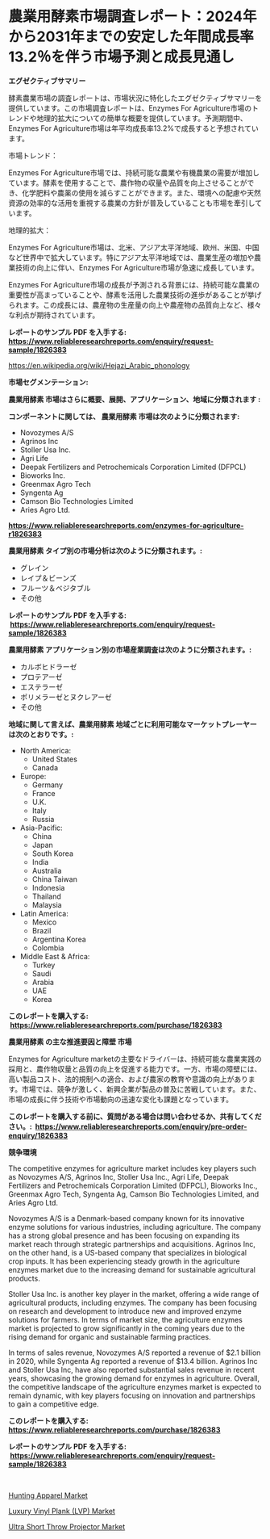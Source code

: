 <p><h1>農業用酵素市場調査レポート：2024年から2031年までの安定した年間成長率13.2％を伴う市場予測と成長見通し</h1></p><p><strong>エグゼクティブサマリー</strong></p>
<p><p>酵素農業市場の調査レポートは、市場状況に特化したエグゼクティブサマリーを提供しています。この市場調査レポートは、Enzymes For Agriculture市場のトレンドや地理的拡大についての簡単な概要を提供しています。予測期間中、Enzymes For Agriculture市場は年平均成長率13.2%で成長すると予想されています。</p><p>市場トレンド：</p><p>Enzymes For Agriculture市場では、持続可能な農業や有機農業の需要が増加しています。酵素を使用することで、農作物の収量や品質を向上させることができ、化学肥料や農薬の使用を減らすことができます。また、環境への配慮や天然資源の効率的な活用を重視する農業の方針が普及していることも市場を牽引しています。</p><p>地理的拡大：</p><p>Enzymes For Agriculture市場は、北米、アジア太平洋地域、欧州、米国、中国など世界中で拡大しています。特にアジア太平洋地域では、農業生産の増加や農業技術の向上に伴い、Enzymes For Agriculture市場が急速に成長しています。</p><p>Enzymes For Agriculture市場の成長が予測される背景には、持続可能な農業の重要性が高まっていることや、酵素を活用した農業技術の進歩があることが挙げられます。この成長には、農産物の生産量の向上や農産物の品質向上など、様々な利点が期待されています。</p></p>
<p><strong>レポートのサンプル PDF を入手する: <a href="https://www.reliableresearchreports.com/enquiry/request-sample/1826383">https://www.reliableresearchreports.com/enquiry/request-sample/1826383</a></strong></p>
<p><a href="https://en.wikipedia.org/wiki/Hejazi_Arabic_phonology">https://en.wikipedia.org/wiki/Hejazi_Arabic_phonology</a></p>
<p><strong>市場セグメンテーション:</strong></p>
<p><strong> 農業用酵素 市場はさらに概要、展開、アプリケーション、地域に分類されます :</strong></p>
<p><strong>コンポーネントに関しては、 農業用酵素 市場は次のように分類されます: &nbsp;</strong></p>
<p><ul><li>Novozymes A/S</li><li>Agrinos Inc</li><li>Stoller Usa Inc.</li><li>Agri Life</li><li>Deepak Fertilizers and Petrochemicals Corporation Limited (DFPCL)</li><li>Bioworks Inc.</li><li>Greenmax Agro Tech</li><li>Syngenta Ag</li><li>Camson Bio Technologies Limited</li><li>Aries Agro Ltd.</li></ul></p>
<p><strong><a href="https://www.reliableresearchreports.com/enzymes-for-agriculture-r1826383">https://www.reliableresearchreports.com/enzymes-for-agriculture-r1826383</a></strong></p>
<p><strong> 農業用酵素 タイプ別の市場分析は次のように分類されます。:</strong></p>
<p><ul><li>グレイン</li><li>レイプ＆ビーンズ</li><li>フルーツ＆ベジタブル</li><li>その他</li></ul></p>
<p><strong>レポートのサンプル PDF を入手する: &nbsp;<a href="https://www.reliableresearchreports.com/enquiry/request-sample/1826383">https://www.reliableresearchreports.com/enquiry/request-sample/1826383</a></strong></p>
<p><strong> 農業用酵素 アプリケーション別の市場産業調査は次のように分類されます。:</strong></p>
<p><ul><li>カルボヒドラーゼ</li><li>プロテアーゼ</li><li>エステラーゼ</li><li>ポリメラーゼとヌクレアーゼ</li><li>その他</li></ul></p>
<p><strong>地域に関して言えば、農業用酵素 地域ごとに利用可能なマーケットプレーヤーは次のとおりです。:</strong></p>
<p><ul>
    <li>
        North America:
        <ul>
            <li>United States</li>
            <li>Canada</li>
        </ul>
    </li>
    <li>
        Europe:
        <ul>
            <li>Germany</li>
            <li>France</li>
            <li>U.K.</li>
            <li>Italy</li>
            <li>Russia</li>
        </ul>
    </li>
    <li>
        Asia-Pacific:
        <ul>
            <li>China</li>
            <li>Japan</li>
            <li>South Korea</li>
            <li>India</li>
            <li>Australia</li>
            <li>China Taiwan</li>
            <li>Indonesia</li>
            <li>Thailand</li>
            <li>Malaysia</li>
        </ul>
    </li>
    <li>
        Latin America:
        <ul>
            <li>Mexico</li>
            <li>Brazil</li>
            <li>Argentina Korea</li>
            <li>Colombia</li>
        </ul>
    </li>
    <li>
        Middle East & Africa:
        <ul>
            <li>Turkey</li>
            <li>Saudi</li>
            <li>Arabia</li>
            <li>UAE</li>
            <li>Korea</li>
        </ul>
    </li>
    </ul></p>
<p><strong>このレポートを購入する: &nbsp;<a href="https://www.reliableresearchreports.com/purchase/1826383">https://www.reliableresearchreports.com/purchase/1826383</a></strong></p>
<p><strong>農業用酵素 の主な推進要因と障壁 市場</strong></p>
<p><p>Enzymes for Agriculture marketの主要なドライバーは、持続可能な農業実践の採用と、農作物収量と品質の向上を促進する能力です。一方、市場の障壁には、高い製品コスト、法的規制への適合、および農家の教育や意識の向上があります。市場では、競争が激しく、新興企業が製品の普及に苦戦しています。また、市場の成長に伴う技術や市場動向の迅速な変化も課題となっています。</p></p>
<p><strong>このレポートを購入する前に、質問がある場合は問い合わせるか、共有してください。:&nbsp; <a href="https://www.reliableresearchreports.com/enquiry/pre-order-enquiry/1826383">https://www.reliableresearchreports.com/enquiry/pre-order-enquiry/1826383</a></strong></p>
<p><strong>競争環境</strong></p>
<p><p>The competitive enzymes for agriculture market includes key players such as Novozymes A/S, Agrinos Inc, Stoller Usa Inc., Agri Life, Deepak Fertilizers and Petrochemicals Corporation Limited (DFPCL), Bioworks Inc., Greenmax Agro Tech, Syngenta Ag, Camson Bio Technologies Limited, and Aries Agro Ltd.</p><p>Novozymes A/S is a Denmark-based company known for its innovative enzyme solutions for various industries, including agriculture. The company has a strong global presence and has been focusing on expanding its market reach through strategic partnerships and acquisitions. Agrinos Inc, on the other hand, is a US-based company that specializes in biological crop inputs. It has been experiencing steady growth in the agriculture enzymes market due to the increasing demand for sustainable agricultural products.</p><p>Stoller Usa Inc. is another key player in the market, offering a wide range of agricultural products, including enzymes. The company has been focusing on research and development to introduce new and improved enzyme solutions for farmers. In terms of market size, the agriculture enzymes market is projected to grow significantly in the coming years due to the rising demand for organic and sustainable farming practices.</p><p>In terms of sales revenue, Novozymes A/S reported a revenue of $2.1 billion in 2020, while Syngenta Ag reported a revenue of $13.4 billion. Agrinos Inc and Stoller Usa Inc, have also reported substantial sales revenue in recent years, showcasing the growing demand for enzymes in agriculture. Overall, the competitive landscape of the agriculture enzymes market is expected to remain dynamic, with key players focusing on innovation and partnerships to gain a competitive edge.</p></p>
<p><strong>このレポートを購入する: &nbsp; <a href="https://www.reliableresearchreports.com/purchase/1826383">https://www.reliableresearchreports.com/purchase/1826383</a></strong></p>
<p><strong>レポートのサンプル PDF を入手する: &nbsp;<a href="https://www.reliableresearchreports.com/enquiry/request-sample/1826383">https://www.reliableresearchreports.com/enquiry/request-sample/1826383</a></strong><strong></strong></p>
<p>&nbsp;</p>
<p><p><a href="https://github.com/eliyamanson4561/Market-Research-Report-List-1/blob/main/hunting-apparel-market.md">Hunting Apparel Market</a></p><p><a href="https://issuu.com/reportprime-2/docs/luxury-vinyl-plank-lvp-market-size-2030.pptx">Luxury Vinyl Plank (LVP) Market</a></p><p><a href="https://github.com/AbdulKoss18/Market-Research-Report-List-1/blob/main/ultra-short-throw-projector-market.md">Ultra Short Throw Projector Market</a></p></p>